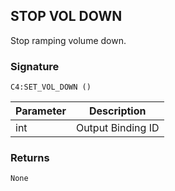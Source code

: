 ## STOP VOL DOWN

Stop ramping volume down.


### Signature
`C4:SET_VOL_DOWN ()`


| Parameter | Description |
| --- | --- |
| int | Output Binding ID |


### Returns

`None`